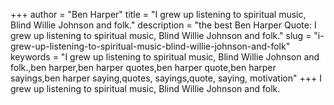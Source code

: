 +++
author = "Ben Harper"
title = "I grew up listening to spiritual music, Blind Willie Johnson and folk."
description = "the best Ben Harper Quote: I grew up listening to spiritual music, Blind Willie Johnson and folk."
slug = "i-grew-up-listening-to-spiritual-music-blind-willie-johnson-and-folk"
keywords = "I grew up listening to spiritual music, Blind Willie Johnson and folk.,ben harper,ben harper quotes,ben harper quote,ben harper sayings,ben harper saying,quotes, sayings,quote, saying, motivation"
+++
I grew up listening to spiritual music, Blind Willie Johnson and folk.
